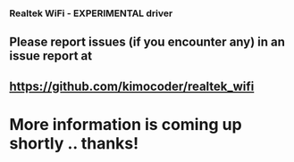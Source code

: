 

  ### Realtek WiFi - EXPERIMENTAL driver

  ## Please report issues (if you encounter any) in an issue report at
  ## https://github.com/kimocoder/realtek_wifi

  # More information is coming up shortly .. thanks!
 
